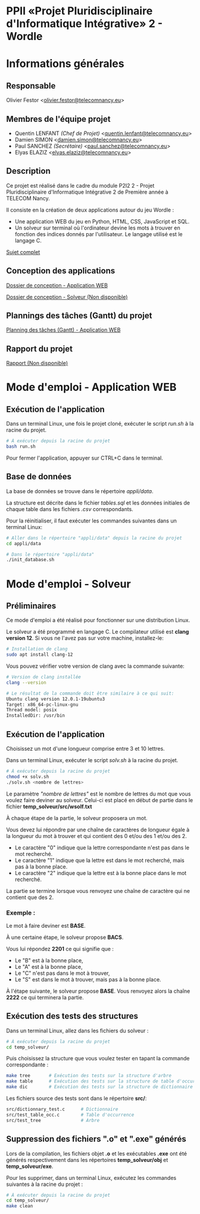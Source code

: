 # **PPII «Projet Pluridisciplinaire d'Informatique Intégrative» 2 - Wordle**


# Informations générales
## Responsable

Olivier Festor <<olivier.festor@telecomnancy.eu>>


## Membres de l'équipe projet
- Quentin LENFANT *(Chef de Projet)* <<quentin.lenfant@telecomnancy.eu>>
- Damien SIMON <<damien.simon@telecomnancy.eu>>
- Paul SANCHEZ *(Secrétaire)* <<paul.sanchez@telecomnancy.eu>>
- Elyas ELAZIZ <<elyas.elaziz@telecomnancy.eu>>


## Description

Ce projet est réalisé dans le cadre du module P2I2 2 - Projet Pluridisciplinaire d'Informatique Intégrative 2 de Première année à TELECOM Nancy.

Il consiste en la création de deux applications autour du jeu Wordle :
- Une application WEB du jeu en Python, HTML, CSS, JavaScript et SQL.
- Un solveur sur terminal où l'ordinateur devine les mots à trouver en fonction des indices donnés par l'utilisateur. Le langage utilisé est le langage C.

[Sujet complet](./Sujet_P2I2_2_Wordle.pdf)


## Conception des applications

[Dossier de conception - Application WEB](./Conception_application_web.pdf)

[Dossier de conception - Solveur (Non disponible)](./)


## Plannings des tâches (Gantt) du projet

[Planning des tâches (Gantt) - Application WEB](https://docs.google.com/spreadsheets/d/1sz8TemHDO66MD2cEXAMvSilQM0ajqywi5HdHzMRzw44/edit?usp=sharing)


## Rapport du projet

[Rapport (Non disponible)](./)



# Mode d'emploi - Application WEB
## Exécution de l'application
Dans un terminal Linux, une fois le projet cloné, exécuter le script *run.sh* à la racine du projet.
```bash
# À exécuter depuis la racine du projet
bash run.sh
```
Pour fermer l'application, appuyer sur CTRL+C dans le terminal.


## Base de données
La base de données se trouve dans le répertoire *appli/data*.

La structure est décrite dans le fichier *tables.sql* et les données initiales de chaque table dans les fichiers *.csv* correspondants.

Pour la réinitialiser, il faut exécuter les commandes suivantes dans un terminal Linux:
```bash
# Aller dans le répertoire "appli/data" depuis la racine du projet
cd appli/data

# Dans le répertoire "appli/data"
./init_database.sh
```


# Mode d'emploi - Solveur
## Préliminaires
Ce mode d'emploi a été réalisé pour fonctionner sur une distribution Linux.

Le solveur a été programmé en langage C.
Le compilateur utilisé est **clang version 12**. Si vous ne l'avez pas sur votre machine, installez-le:
```bash
# Installation de clang
sudo apt install clang-12
```
Vous pouvez vérifier votre version de clang avec la commande suivante:
```bash
# Version de clang installée
clang --version

# Le résultat de la commande doit être similaire à ce qui suit:
Ubuntu clang version 12.0.1-19ubuntu3
Target: x86_64-pc-linux-gnu
Thread model: posix
InstalledDir: /usr/bin
```

## Exécution de l'application
Choisissez un mot d'une longueur comprise entre 3 et 10 lettres.

Dans un terminal Linux, exécuter le script *solv.sh* à la racine du projet.
```bash
# À exécuter depuis la racine du projet
chmod +x solv.sh
./solv.sh <nombre de lettres>
```
Le paramètre *"nombre de lettres"* est le nombre de lettres du mot que vous voulez faire deviner au solveur. Celui-ci est placé en début de partie dans le fichier **temp_solveur/src/wsolf.txt**

À chaque étape de la partie, le solveur proposera un mot. 

Vous devez lui répondre par une chaîne de caractères de longueur égale à la longueur du mot à trouver et qui contient des 0 et/ou des 1 et/ou des 2.
- Le caractère "0" indique que la lettre correspondante n'est pas dans le mot recherché.
- Le caractère "1" indique que la lettre est dans le mot recherché, mais pas à la bonne place.
- Le caractère "2" indique que la lettre est à la bonne place dans le mot recherché.

La partie se termine lorsque vous renvoyez une chaîne de caractère qui ne contient que des 2.

### Exemple :

Le mot à faire deviner est **BASE**.

À une certaine étape, le solveur propose **BACS**.

Vous lui répondez **2201** ce qui signifie que :
- Le "B" est à la bonne place,
- Le "A" est à la bonne place,
- Le "C" n'est pas dans le mot à trouver,
- Le "S" est dans le mot à trouver, mais pas à la bonne place.

À l'étape suivante, le solveur propose **BASE**.
Vous renvoyez alors la chaîne **2222** ce qui terminera la partie.

<!-- Pour fermer le solveur en cours de partie, appuyer sur CTRL+C dans le terminal. -->

## Exécution des tests des structures
Dans un terminal Linux, allez dans les fichiers du solveur :
```bash
# À exécuter depuis la racine du projet
cd temp_solveur/
```
Puis choisissez la structure que vous voulez tester en tapant la commande correspondante :
```bash
make tree       # Exécution des tests sur la structure d'arbre
make table      # Exécution des tests sur la structure de table d'occurrence
make dic        # Exécution des tests sur la structure de dictionnaire
```
Les fichiers source des tests sont dans le répertoire **src/**:
```bash
src/dictionnary_test.c      # Dictionnaire
src/test_table_occ.c        # Table d'occurrence
src/test_tree               # Arbre
```

## Suppression des fichiers ".o" et ".exe" générés
Lors de la compilation, les fichiers objet **.o** et les exécutables **.exe** ont été générés respectivement dans les répertoires **temp_solveur/obj** et **temp_solveur/exe**.

Pour les supprimer, dans un terminal Linux, exécutez les commandes suivantes à la racine du projet :
```bash
# À exécuter depuis la racine du projet
cd temp_solveur/
make clean
```
